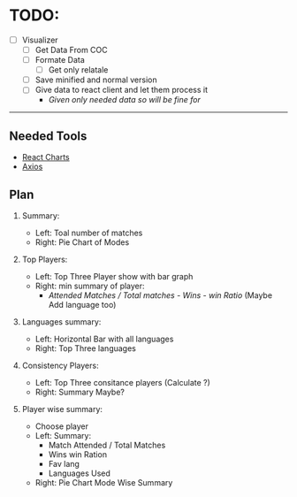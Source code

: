 # TODO:

-   [ ] Visualizer
    -   [ ] Get Data From COC
    -   [ ] Formate Data
        -   [ ] Get only relatale
    -   [ ] Save minified and normal version
    -   [ ] Give data to react client and let them process it
        -   _Given only needed data so will be fine for_

---

## Needed Tools

-   [React Charts](https://www.npmjs.com/package/react-charts)
-   [Axios](https://www.npmjs.com/package/axios)

## Plan

1. Summary:

    - Left: Toal number of matches
    - Right: Pie Chart of Modes

2. Top Players:

    - Left: Top Three Player show with bar graph
    - Right: min summary of player:
        - _Attended Matches / Total matches_ - _Wins_ - _win Ratio_ (Maybe Add language too)

3. Languages summary:

    - Left: Horizontal Bar with all languages
    - Right: Top Three languages

4. Consistency Players:

    - Left: Top Three consitance players (Calculate ?)
    - Right: Summary Maybe?

5. Player wise summary:
    - Choose player
    - Left: Summary:
        - Match Attended / Total Matches
        - Wins win Ration
        - Fav lang
        - Languages Used
    - Right: Pie Chart Mode Wise Summary
